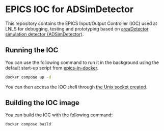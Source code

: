 # EPICS IOC for ADSimDetector

This repository contains the EPICS Input/Output Controller (IOC) used at LNLS
for debugging, testing and prototyping based on [areaDetector simulation
detector (ADSimDetector)](https://github.com/areaDetector/ADSimDetector).

## Running the IOC

You can use the following command to run it in the background using the default
start-up script from [epics-in-docker][epics-in-docker].

```bash
docker compose up -d
```

You can then access the IOC shell through [the Unix socket created][iocsh].

[epics-in-docker]: https://github.com/cnpem/epics-in-docker
[iocsh]: https://github.com/cnpem/epics-in-docker/tree/v0.4.0#accessing-iocsh-inside-containers

## Building the IOC image

You can build the IOC with the following command:

```bash
docker compose build
```
